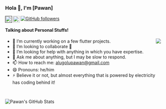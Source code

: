 ### Hola 👋, I'm [Pawan]

<a href="">
  <img align="left" alt="Pawan's Twitter" width="22px" src="https://cdn-icons-png.flaticon.com/512/733/733579.png" />
</a>
<a href="https://www.linkedin.com/in/apawan/">
  <img align="left" alt="Pawan's Linkdein" width="22px" src="https://cdn-icons-png.flaticon.com/512/174/174857.png" />
</a>

[![GitHub followers](https://img.shields.io/github/followers/c01d43am.svg?style=social&label=Follow)](https://github.com/c01d43am?tab=followers)

#### Talking about Personal Stuffs!

<img src='https://media.tenor.com/images/ccae3320ab522c1d09e041f1f7ffea74/tenor.gif' align='right'>

- 🔭 I’m currently working on a few flutter projects.
- 👯 I’m looking to collaborate 🤘
- 🤔 I’m looking for help with anything in which you have expertise.
- 💬 Ask me about anything, but I may be slow to respond.
- 📫 How to reach me: alugolupawan@gmail.com
- 😄 Pronouns: he/him
- ⚡ Believe it or not, but almost everything that is powered by electricity has coding behind it!

</br>

![Pawan's GitHub Stats](https://github-readme-stats.vercel.app/api?username=c01d43am&hide=[%22issues%22,%22contribs%22]&show_icons=true&title_color=fff&icon_color=79ff97&text_color=9f9f9f&bg_color=151515)
